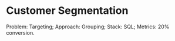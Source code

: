 # Customer Segmentation
Problem: Targeting; Approach: Grouping; Stack: SQL; Metrics: 20% conversion.
